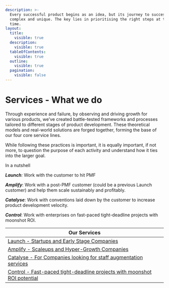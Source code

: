 ```yaml
---
description: >-
  Every successful product begins as an idea, but its journey to success is
  complex and unique. The key lies in prioritising the right steps at the right
  time.
layout:
  title:
    visible: true
  description:
    visible: true
  tableOfContents:
    visible: true
  outline:
    visible: true
  pagination:
    visible: false
---
```


# Services - What we do

Through experience and failure, by observing and driving growth for various products, we’ve created battle-tested frameworks and processes tailored to different stages of product development. These theoretical models and real-world solutions are forged together, forming the base of our four core service lines.&#x20;

While following these practices is important, it is equally important, if not more, to question the purpose of each activity and understand how it ties into the larger goal.&#x20;

In a nutshell

_**Launch**:_  Work with the customer to hit PMF

_**Amplify**_: Work with a post-PMF customer (could be a previous Launch customer) and help them scale sustainably and profitably.

_**Catalyse**_: Work with conventions laid down by the customer to increase product development velocity.

_**Control**_: Work with enterprises on fast-paced tight-deadline projects with moonshot ROI.



| Our Services                                                                                                                                          |
| ----------------------------------------------------------------------------------------------------------------------------------------------------- |
| [Launch - Startups and Early Stage Companies](launch-startups-and-early-stage-companies.md)                                                           |
| [Amplify - Scaleups and Hyper-Growth Companies](amplify-scaleups-and-hyper-growth-companies.md)                                                       |
| [Catalyse - For Companies looking for staff augmentation services](catalyse-for-companies-looking-for-staff-augmentation-services.md)                 |
| [Control - Fast-paced tight-deadline projects with moonshot ROI potential](control-fast-paced-tight-deadline-projects-with-moonshot-roi-potential.md) |
